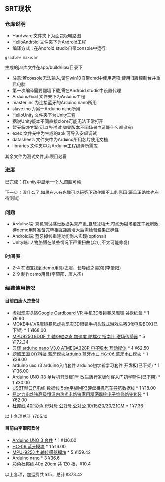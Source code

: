 ## SRT现状

### 仓库说明

- Hardware 文件夹下为面包板电路图
- HelloAndroid 文件夹下为Android工程
 - 编译方式：在Android studio自带console中运行:
 ``` bash
 gradlew makeJar
 ```
 生成的jar库文件在app/build/libs/目录下
 - 注意:若console无法输入,请在win10自带cmd中使用选项:使用旧版控制台并重启电脑
 - 第一次编译需要翻墙下载,需在Android studio中设置代理
- ArduinoFinal 文件夹下为Arduino工程
 - master.ino 为连接蓝牙的Arduino nano所用
 - slave.ino 为另一Arduino nano所用
- HelloUnity 文件夹下为Unity工程
 - 据说Unity版本不同直接clone可能无法正常打开
 - 暂无解决方案(可以先试试,如果版本不同场景中可能什么都没有)
- exec 文件夹中为生成的apk,可导入安卓调试
- datasheets 文件夹中为Arduino所用芯片使用文档
- libraries 文件夹中为Arduino工程编译所需库

其余文件为测试文件,非项目必需

### 进度

已完成：在unity中显示一个人,四肢可动

下一步：没什么了,如果有人有兴趣可以研究下动作跟不上的原因(而且正确性也有待测试)

### 问题
- Arduino端: 真机测试感觉数据失真严重,且延迟较大,可能为磁场相互干扰所致,待demo用具准备完毕相互距离增大后需检验结果正确性
- Android端: 蓝牙掉线重连功能尚未实现(optional)
- Unity端: 人物胳膊在某些情况下严重扭曲(弃疗,不太可能修复)

### 时间表

- 2-4 在淘宝找到demo用具(衣服、长导线之类的)(李肇阳)
- 2-9 制作demo用具(李肇阳、唐人杰)

### 经费使用情况

#### 目前由唐人杰垫付
- [虚拟现实头盔Google Cardboard VR 手机3D眼镜暴风魔镜 谷歌纸盒](https://item.taobao.com/item.htm?spm=a1z09.2.0.0.DjCSlq&id=520234337257&_u=n2brmaj1657d) * 1 ¥9.90
- MOKE手机VR魔镜暴风虚拟现实3D眼镜手机头戴式游戏头盔3代电影BOX(已下架) * 1 ¥168.00
- [MPU9250 9DOF 九轴/9轴姿态 加速度 陀螺仪 指南针 磁场传感器](https://detail.tmall.com/item.htm?id=42322982187) * 5 ¥172.34
- [云辉 arduino nano V3.0 ATMEGA328P 电子积木 互动媒体](https://detail.tmall.com/item.htm?id=40698124597) * 4 ¥62.50
- [螃蟹王国 DIY科技 蓝牙模块Arduino 蓝牙串口 HC-06 蓝牙串口模块](https://detail.tmall.com/item.htm?id=38213300612) * 1 ¥39.00
- arduino uno r3 arduino入门套件 arduino初学者学习套件 开发板(已下架) * 1 ¥136.00
- Arduino UNO R3 单片机开发板1号 改进版行家版创客入门初学套件(已下架) * 1 ¥30.00
- [USBT型口充电线 数据线 5pin平板MP3硬盘相机汽车导航数据线](https://detail.tmall.com/item.htm?id=525471590592) * 1 ¥18.00
- [易之力电烙铁高级恒温内热式电烙铁家用精密焊接电子维修烙铁套装](https://detail.tmall.com/item.htm?id=525146221372) * 1 ¥62.00
- [杜邦线 40P彩色 母对母 公对母 公对公 10/15/20/30/21CM](https://detail.tmall.com/item.htm?id=21555044507) * 1 ¥7.36

以上各项总计 ¥705.10

#### 目前由李肇阳垫付
- [Arduino UNO 3 套件](https://item.taobao.com/item.htm?id=40407396235 "arduino uno r3 arduino入门套件 arduino初学者学习套件 开发板") * 1 ¥136.00
- [HC-06 蓝牙模块](https://item.taobao.com/item.htm?id=41265336336 "HC-06 无线蓝牙串口透传模块 无线串口通讯 HC-06从机模块") * 1 ¥16.00
- [MPU-9250 九轴传感器模块](https://item.taobao.com/item.htm?id=42408784668 "磁场MPU9250 9DOF 九轴/9轴姿态 加速度 陀螺仪 指南针磁场传感器") * 5 ¥159.42
- [Arduino nano](https://detail.tmall.com/item.htm?id=522223298784 "LANGUO Arduino nano V3.0 ATMEGA328P 改进版 无焊板 无配线") * 3 ¥36.6
- [彩色杜邦线 40p 20cm](https://detail.tmall.com/item.htm?id=45612590918 "公对母、公对公、母对母各一件") 共 120 根，¥10.4

以上各项，加运费共 ¥15，总计 ¥373.42
